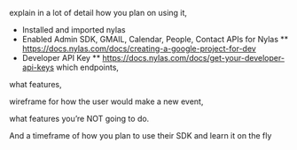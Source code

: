 explain in a lot of detail how you plan on using it, 
* Installed and imported nylas
* Enabled Admin SDK, GMAIL, Calendar, People, Contact APIs for Nylas
** https://docs.nylas.com/docs/creating-a-google-project-for-dev
* Developer API Key
** https://docs.nylas.com/docs/get-your-developer-api-keys
which endpoints, 

what features, 

wireframe for how the user would make a new event, 

what features you’re NOT going to do. 

And a timeframe of how you plan to use their SDK and learn it on the fly
